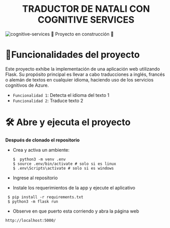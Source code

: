 <h1 align="center">  TRADUCTOR DE NATALI CON COGNITIVE SERVICES</h1>

![cognitive-services](https://github.com/natavelandia/basicTranslate/assets/39436355/5f5e5a8b-e816-4eee-84df-4ddd3cd057bd)
:construction: Proyecto en construcción :construction:
# :hammer:Funcionalidades del proyecto
Este proyecto exhibe la implementación de una aplicación web utilizando Flask. Su propósito principal es llevar a cabo traducciones a inglés, francés o alemán de textos en cualquier idioma, haciendo uso de los servicios cognitivos de Azure.

- `Funcionalidad 1`: Detecta el idioma del texto 1
- `Funcionalidad 2`: Traduce texto 2



# 🛠️ Abre y ejecuta el proyecto

**Después de clonado el repositorio**
- Crea y activa un ambiente:
  ```shell
  $  python3 -m venv .env
  $ source .env/bin/activate # solo si es linux
  $ .env\Scripts\activate # solo si es windows 
  ```
* Ingrese al repositorio 
 
- Instale los requerimientos de la app y ejecute el aplicativo
 ```shell
  $ pip install -r requirements.txt
  $ python3 -m flask run
  ```
  * Observe en que puerto esta corriendo y abra la página web 
   ```shell
   http://localhost:5000/
  ```
 

